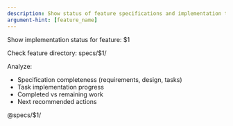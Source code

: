 ```yaml
---
description: Show status of feature specifications and implementation tasks
argument-hint: [feature_name]
---
```


Show implementation status for feature: $1

Check feature directory: specs/$1/

Analyze:
- Specification completeness (requirements, design, tasks)
- Task implementation progress
- Completed vs remaining work
- Next recommended actions

@specs/$1/